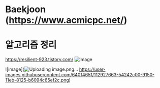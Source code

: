 # Baekjoon (https://www.acmicpc.net/)
# 알고리즘 정리
https://resilient-923.tistory.com/
![image](https://user-images.githubusercontent.com/64014651/113479707-87a5e400-94cb-11eb-8384-096ddf91185e.png)

![image](![Uploading image.png…]()
https://user-images.githubusercontent.com/64014651/112927663-54242c00-9150-11eb-8125-b6094c65ef2c.png)



